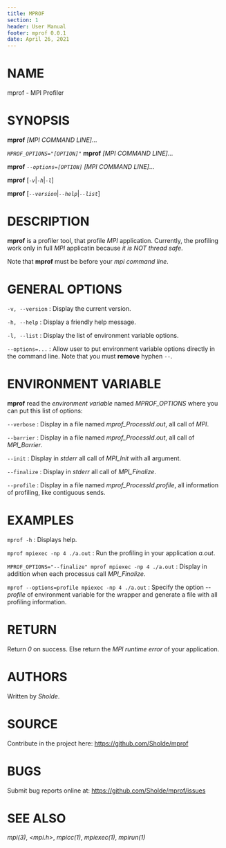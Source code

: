 ```yaml
---
title: MPROF
section: 1
header: User Manual
footer: mprof 0.0.1
date: April 26, 2021
---
```


# NAME

mprof - MPI Profiler

# SYNOPSIS

**mprof** *[MPI COMMAND LINE]*...

*`MPROF_OPTIONS="[OPTION]"`* **mprof** *[MPI COMMAND LINE]*...

**mprof** *`--options=[OPTION]`* *[MPI COMMAND LINE]*...

**mprof** [*`-v`*|*`-h`*|*`-l`*]

**mprof** [*`--version`*|*`--help`*|*`--list`*]


# DESCRIPTION

**mprof** is a profiler tool, that profile *MPI* application. Currently, the
profiling work only in full *MPI* applicatin because *it is NOT thread safe*.

Note that **mprof** must be before your *mpi command line*.

# GENERAL OPTIONS

`-v, --version`
: Display the current version.

`-h, --help`
: Display a friendly help message.

`-l, --list`
: Display the list of environment variable options.

`--options=...`
: Allow user to put environment variable options directly in the command
  line. Note that you must **remove** hyphen `--`.

# ENVIRONMENT VARIABLE

**mprof** read the *environment variable* named *MPROF_OPTIONS* where you can
put this list of options:

`--verbose`
: Display in a file named *mprof_ProcessId.out*, all call of *MPI*.

`--barrier`
: Display in a file named *mprof_ProcessId.out*, all call of *MPI_Barrier*.

`--init`
: Display in *stderr* all call of *MPI_Init* with all argument.

`--finalize`
: Display in *stderr* all call of *MPI_Finalize*.

`--profile`
: Display in a file named *mprof_ProcessId.profile*, all information of profiling, like contiguous sends.

# EXAMPLES

`mprof -h`
: Displays help.

`mprof mpiexec -np 4 ./a.out`
: Run the profiling in your application *a.out*.

`MPROF_OPTIONS="--finalize" mprof mpiexec -np 4 ./a.out`
: Display in addition when each processus call *MPI_Finalize*.

`mprof --options=profile mpiexec -np 4 ./a.out`
: Specify the option *--profile* of environment variable for the wrapper and
  generate a file with all profiling information.


# RETURN

Return *0* on success. Else return the *MPI runtime error* of your application.

# AUTHORS

Written by *Sholde*.

# SOURCE

Contribute in the project here: <https://github.com/Sholde/mprof>

# BUGS

Submit bug reports online at: <https://github.com/Sholde/mprof/issues>

# SEE ALSO

*mpi(3)*, *<mpi.h>*, *mpicc(1)*, *mpiexec(1)*, *mpirun(1)*

